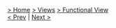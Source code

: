 [> Home](../../README.md) [> Views](../README.md)  [> Functional View](README.md)  
[< Prev](../README.md)  |  [Next >](../4.2.EventStorming/README.md)
